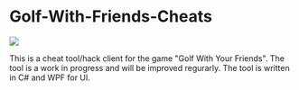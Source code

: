# Golf-With-Friends-Cheats

![](https://i.imgur.com/scsktai.png)

This is a cheat tool/hack client for the game "Golf With Your Friends". The tool is a work in progress and will be improved regurarly. The tool is written in C# and WPF for UI.
